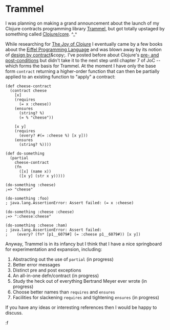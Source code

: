 Trammel
=======

I was planning on making a grand announcement about the launch of my Clojure contracts programming library [Trammel](http://github.com/fogus/trammel), but got totally upstaged by something called [Clojure/core](http://clojure.com). ^_^

While researching for [The Joy of Clojure](http://joyofclojure.com) I eventually came by a few books about the [Eiffel Programming Language](http://archive.eiffel.com/eiffel/nutshell.html) and was blown away by its notion of [design by contract](http://en.wikipedia.org/wiki/Eiffel_(programming_language)#Design_by_Contract)&copy;.  I've posted before about Clojure's [pre- and post-conditions](http://blog.fogus.me/2009/12/21/clojures-pre-and-post/) but didn't take it to the next step until chapter 7 of JoC -- which forms the basis for Trammel.  At the moment I have only the base form `contract` returning a higher-order function that can then be partially applied to an existing function to "apply" a contract:

    (def cheese-contract
      (contract cheese
        [x]
        (requires 
          (= x :cheese))
        (ensures
          (string? %)
          (= % "cheese"))
        
        [x y]
        (requires
          (every? #(= :cheese %) [x y]))
        (ensures 
          (string? %))))
    
    (def do-something 
      (partial
        cheese-contract
        (fn 
          ([x] (name x))
          ([x y] (str x y)))))
    
    (do-something :cheese)
    ;=> "cheese"
    
    (do-something :foo)
    ; java.lang.AssertionError: Assert failed: (= x :cheese)
    
    (do-something :cheese :cheese)
    ;=> ":cheese:cheese"
    
    (do-something :cheese :ham)
    ; java.lang.AssertionError: Assert failed: 
    ;    (every? (fn* [p1__6079#] (= :cheese p1__6079#)) [x y])

Anyway, Trammel is in its infancy but I think that I have a nice springboard for experimentation and expansion, including:

  1. Abstracting out the use of `partial`  (in progress)
  2. Better error messages
  3. Distinct pre and post exceptions
  4. An all-in-one defn/contract           (in progress)
  5. Study the heck out of everything Bertrand Meyer ever wrote (in progress)
  6. Choose better names than `requires` and `ensures`
  7. Facilities for slackening `requires` and tightening `ensures` (in progress)

If you have any ideas or interesting references then I would be happy to discuss.

:f
